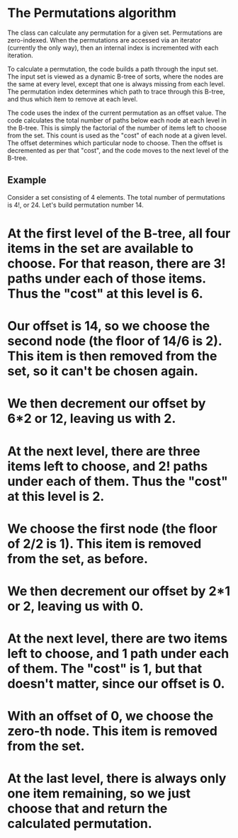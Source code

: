 The Permutations algorithm
==========================

The class can calculate any permutation for a given set. Permutations are zero-indexed. When the permutations are accessed via an iterator (currently the only way), then an internal index is incremented with each iteration.

To calculate a permutation, the code builds a path through the input set. The input set is viewed as a dynamic B-tree of sorts, where the nodes are the same at every level, except that one is always missing from each level. The permutation index determines which path to trace through this B-tree, and thus which item to remove at each level.

The code uses the index of the current permutation as an offset value. The code calculates the total number of paths below each node at each level in the B-tree. This is simply the factorial of the number of items left to choose from the set. This count is used as the "cost" of each node at a given level. The offset determines which particular node to choose. Then the offset is decremented as per that "cost", and the code moves to the next level of the B-tree.


Example
-------

Consider a set consisting of 4 elements. The total number of permutations is 4!, or 24. Let's build permutation number 14.

# At the first level of the B-tree, all four items in the set are available to choose. For that reason, there are 3! paths under each of those items. Thus the "cost" at this level is 6.
# Our offset is 14, so we choose the second node (the floor of 14/6 is 2). This item is then removed from the set, so it can't be chosen again.
# We then decrement our offset by 6*2 or 12, leaving us with 2.
# At the next level, there are three items left to choose, and 2! paths under each of them. Thus the "cost" at this level is 2.
# We choose the first node (the floor of 2/2 is 1). This item is removed from the set, as before.
# We then decrement our offset by 2*1 or 2, leaving us with 0.
# At the next level, there are two items left to choose, and 1 path under each of them. The "cost" is 1, but that doesn't matter, since our offset is 0.
# With an offset of 0, we choose the zero-th node. This item is removed from the set.
# At the last level, there is always only one item remaining, so we just choose that and return the calculated permutation.
